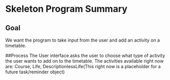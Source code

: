 # Skeleton Program Summary
## Goal
We want the program to take input from the user and add an activity on a timetable.

##Process
The User interface asks the user to choose what type of activity the user wants to add on to the timetable. 
The activities available right now are: Course, Life, DescriptionlessLife(This right now is a placeholder for a future 
task/reminder object)

